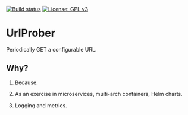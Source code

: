 [![Build status](https://github.com/aledegano/urlprober/workflows/ci/badge.svg)](https://github.com/aledegano/urlprober/actions) [![License: GPL v3](https://img.shields.io/badge/License-GPLv3-blue.svg)](https://www.gnu.org/licenses/gpl-3.0)

# UrlProber

Periodically GET a configurable URL.

## Why?

1. Because.

2. As an exercise in microservices, multi-arch containers, Helm charts.

3. Logging and metrics.
